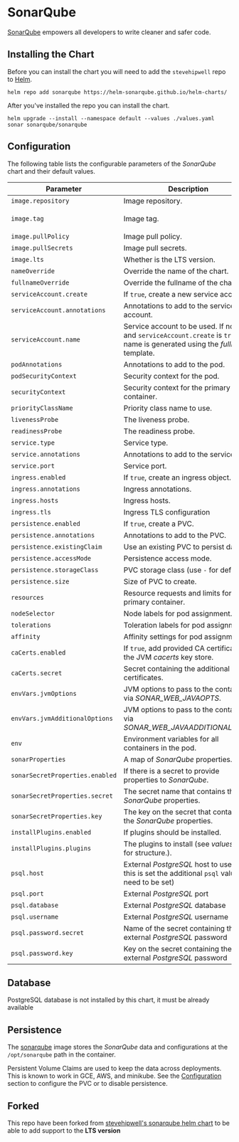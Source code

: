 # SonarQube

[SonarQube](https://www.sonarqube.org/) empowers all developers to write cleaner and safer code.

## Installing the Chart

Before you can install the chart you will need to add the `stevehipwell` repo to [Helm](https://helm.sh/).

```shell
helm repo add sonarqube https://helm-sonarqube.github.io/helm-charts/
```

After you've installed the repo you can install the chart.

```shell
helm upgrade --install --namespace default --values ./values.yaml sonar sonarqube/sonarqube
```

## Configuration

The following table lists the configurable parameters of the _SonarQube_ chart and their default values.

| Parameter                       | Description                                                                                                                      | Default                             |
| ------------------------------- | -------------------------------------------------------------------------------------------------------------------------------- | ----------------------------------- |
| `image.repository`              | Image repository.                                                                                                                | `sonarqube`                         |
| `image.tag`                     | Image tag.                                                                                                                       | `{{ .Chart.AppVersion }}-community` |
| `image.pullPolicy`              | Image pull policy.                                                                                                               | `IfNotPresent`                      |
| `image.pullSecrets`             | Image pull secrets.                                                                                                              | `[]`                                |
| `image.lts`                     | Whether is the LTS version.                                                                                                      | `false`                             |
| `nameOverride`                  | Override the name of the chart.                                                                                                  | `nil`                               |
| `fullnameOverride`              | Override the fullname of the chart.                                                                                              | `nil`                               |
| `serviceAccount.create`         | If `true`, create a new service account.                                                                                         | `true`                              |
| `serviceAccount.annotations`    | Annotations to add to the service account.                                                                                       | `{}`                                |
| `serviceAccount.name`           | Service account to be used. If not set and `serviceAccount.create` is `true`, a name is generated using the _fullname_ template. | `nil`                               |
| `podAnnotations`                | Annotations to add to the pod.                                                                                                   | `{}`                                |
| `podSecurityContext`            | Security context for the pod.                                                                                                    | `{ fsGroup: 1000 }`                 |
| `securityContext`               | Security context for the primary container.                                                                                      | `{ runAsUser: 1000 }`               |
| `priorityClassName`             | Priority class name to use.                                                                                                      | `""`                                |
| `livenessProbe`                 | The liveness probe.                                                                                                              | See _values.yaml_                   |
| `readinessProbe`                | The readiness probe.                                                                                                             | See _values.yaml_                   |
| `service.type`                  | Service type.                                                                                                                    | `ClusterIP`                         |
| `service.annotations`           | Annotations to add to the service.                                                                                               | `{}`                                |
| `service.port`                  | Service port.                                                                                                                    | `9000`                              |
| `ingress.enabled`               | If `true`, create an ingress object.                                                                                             | `false`                             |
| `ingress.annotations`           | Ingress annotations.                                                                                                             | `{}`                                |
| `ingress.hosts`                 | Ingress hosts.                                                                                                                   | See _values.yaml_                   |
| `ingress.tls`                   | Ingress TLS configuration                                                                                                        | See _values.yaml_                   |
| `persistence.enabled`           | If `true`, create a PVC.                                                                                                         | `false`                             |
| `persistence.annotations`       | Annotations to add to the PVC.                                                                                                   | `{}`                                |
| `persistence.existingClaim`     | Use an existing PVC to persist data.                                                                                             | `nil`                               |
| `persistence.accessMode`        | Persistence access mode.                                                                                                         | `ReadWriteOnce`                     |
| `persistence.storageClass`      | PVC storage class (use `-` for default).                                                                                         | `standard`                          |
| `persistence.size`              | Size of PVC to create.                                                                                                           | `8Gi`                               |
| `resources`                     | Resource requests and limits for the primary container.                                                                          | `{}`                                |
| `nodeSelector`                  | Node labels for pod assignment.                                                                                                  | `{}`                                |
| `tolerations`                   | Toleration labels for pod assignment.                                                                                            | `[]`                                |
| `affinity`                      | Affinity settings for pod assignment.                                                                                            | `{}`                                |
| `caCerts.enabled`               | If `true`, add provided CA certificates to the JVM _cacerts_ key store.                                                          | `false`                             |
| `caCerts.secret`                | Secret containing the additional CA certificates.                                                                                | `nil`                               |
| `envVars.jvmOptions`            | JVM options to pass to the container via _SONAR_WEB_JAVAOPTS_.                                                                   | `""`                                |
| `envVars.jvmAdditionalOptions`  | JVM options to pass to the container via _SONAR_WEB_JAVAADDITIONALOPTS_.                                                         | `""`                                |
| `env`                           | Environment variables for all containers in the pod.                                                                             | `[]`                                |
| `sonarProperties`               | A map of _SonarQube_ properties.                                                                                                 | `{}`                                |
| `sonarSecretProperties.enabled` | If there is a secret to provide properties to _SonarQube_.                                                                       | `false`                             |
| `sonarSecretProperties.secret`  | The secret name that contains the _SonarQube_ properties.                                                                        | `nil`                               |
| `sonarSecretProperties.key`     | The key on the secret that contains the _SonarQube_ properties.                                                                  | `nil`                               |
| `installPlugins.enabled`        | If plugins should be installed.                                                                                                  | `false`                             |
| `installPlugins.plugins`        | The plugins to install (see _values.yaml_ for structure.).                                                                       | `[]`                                |
| `psql.host`                     | External _PostgreSQL_ host to use (if this is set the additional `psql` values need to be set)                                   | `nil`                               |
| `psql.port`                     | External _PostgreSQL_ port                                                                                                       | `nil`                               |
| `psql.database`                 | External _PostgreSQL_ database                                                                                                   | `nil`                               |
| `psql.username`                 | External _PostgreSQL_ username                                                                                                   | `nil`                               |
| `psql.password.secret`          | Name of the secret containing the external _PostgreSQL_ password                                                                 | `nil`                               |
| `psql.password.key`             | Key on the secret containing the external _PostgreSQL_ password                                                                  | `nil`                               |

## Database

PostgreSQL database is not installed by this chart, it must be already available

## Persistence

The [sonarqube](https://hub.docker.com/_/sonarqube/) image stores the _SonarQube_ data and configurations at the `/opt/sonarqube` path in the container.

Persistent Volume Claims are used to keep the data across deployments. This is known to work in GCE, AWS, and minikube.
See the [Configuration](#configuration) section to configure the PVC or to disable persistence.

## Forked

This repo have been forked from [stevehipwell's sonarqube helm chart](https://github.com/stevehipwell/helm-charts) to be able to add support to the **LTS version**